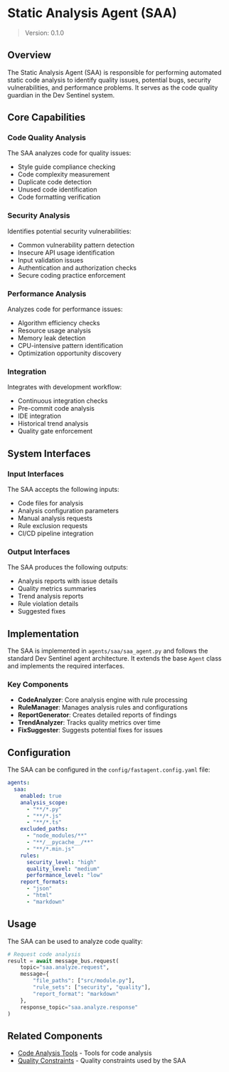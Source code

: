 # Static Analysis Agent (SAA)

> Version: 0.1.0

## Overview

The Static Analysis Agent (SAA) is responsible for performing automated static code analysis to identify quality issues, potential bugs, security vulnerabilities, and performance problems. It serves as the code quality guardian in the Dev Sentinel system.

## Core Capabilities

### Code Quality Analysis

The SAA analyzes code for quality issues:

- Style guide compliance checking
- Code complexity measurement
- Duplicate code detection
- Unused code identification
- Code formatting verification

### Security Analysis

Identifies potential security vulnerabilities:

- Common vulnerability pattern detection
- Insecure API usage identification
- Input validation issues
- Authentication and authorization checks
- Secure coding practice enforcement

### Performance Analysis

Analyzes code for performance issues:

- Algorithm efficiency checks
- Resource usage analysis
- Memory leak detection
- CPU-intensive pattern identification
- Optimization opportunity discovery

### Integration

Integrates with development workflow:

- Continuous integration checks
- Pre-commit code analysis
- IDE integration
- Historical trend analysis
- Quality gate enforcement

## System Interfaces

### Input Interfaces

The SAA accepts the following inputs:

- Code files for analysis
- Analysis configuration parameters
- Manual analysis requests
- Rule exclusion requests
- CI/CD pipeline integration

### Output Interfaces

The SAA produces the following outputs:

- Analysis reports with issue details
- Quality metrics summaries
- Trend analysis reports
- Rule violation details
- Suggested fixes

## Implementation

The SAA is implemented in `agents/saa/saa_agent.py` and follows the standard Dev Sentinel agent architecture. It extends the base `Agent` class and implements the required interfaces.

### Key Components

- **CodeAnalyzer**: Core analysis engine with rule processing
- **RuleManager**: Manages analysis rules and configurations
- **ReportGenerator**: Creates detailed reports of findings
- **TrendAnalyzer**: Tracks quality metrics over time
- **FixSuggester**: Suggests potential fixes for issues

## Configuration

The SAA can be configured in the `config/fastagent.config.yaml` file:

```yaml
agents:
  saa:
    enabled: true
    analysis_scope:
      - "**/*.py"
      - "**/*.js"
      - "**/*.ts"
    excluded_paths:
      - "node_modules/**"
      - "**/__pycache__/**"
      - "**/*.min.js"
    rules:
      security_level: "high"
      quality_level: "medium"
      performance_level: "low"
    report_formats:
      - "json"
      - "html"
      - "markdown"
```

## Usage

The SAA can be used to analyze code quality:

```python
# Request code analysis
result = await message_bus.request(
    topic="saa.analyze.request",
    message={
        "file_paths": ["src/module.py"],
        "rule_sets": ["security", "quality"],
        "report_format": "markdown"
    },
    response_topic="saa.analyze.response"
)
```

## Related Components

- [Code Analysis Tools](/docs/reference/tools/code-analysis-tools.md) - Tools for code analysis
- [Quality Constraints](/docs/reference/constraints/quality-constraints.md) - Quality constraints used by the SAA
